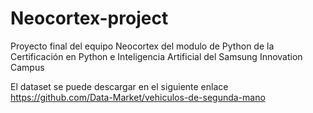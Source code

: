 # Neocortex-project
Proyecto final del equipo Neocortex del modulo de Python de la Certificación en Python  e Inteligencia Artificial del Samsung Innovation Campus

El dataset se puede descargar en el siguiente enlace https://github.com/Data-Market/vehiculos-de-segunda-mano

